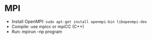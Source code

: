 # MPI

- Install OpenMPI: ``sudo apt-get install openmpi-bin libopenmpi-dev``
- Compile: use mpicc or mpiCC (C++) 
- Run: mpirun -np <x> program



